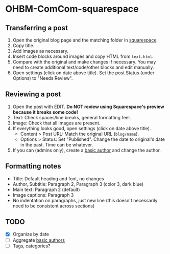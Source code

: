 # OHBM-ComCom-squarespace

## Transferring a post

1. Open the original blog page and the matching folder in [squarespace](squarespace).
2. Copy title.
3. Add images as necessary.
4. Insert code blocks around images and copy HTML from `text.html`.
5. Compare with the original and make changes if necessary.
   You may need to create additional text/code/other blocks and edit manually.
6. Open settings (click on date above title). Set the post Status (under Options) to "Needs Review".

## Reviewing a post

1. Open the post with EDIT. **Do NOT review using Squarespace's preview because it breaks some code!**
2. Text: Check spaces/line breaks, general formatting feel.
3. Image: Check that all images are present.
4. If everything looks good, open settings (click on date above title).
   * Content > Post URL: Match the original URL (`blog/name`).
   * Options > Status: Set "Published". Change the date to original's date in the past. Time can be whatever.
5. If you can (admins only), create a [basic author](https://support.squarespace.com/hc/en-us/articles/205810518)
   and change the author.

## Formatting notes

* Title: Default heading and font, no changes
* Author, Subtitle: Paragraph 2, Paragraph 3 (color 3, dark blue)
* Main text: Paragraph 2 (default)
* Image captions: Paragraph 3
* No indentation on paragraphs, just new line (this doesn't necessarily need to be consistent across sections)

## TODO

- [x] Organize by date
- [ ] Aggregate [basic authors](https://support.squarespace.com/hc/en-us/articles/205810518)
- [ ] Tags, categories?
